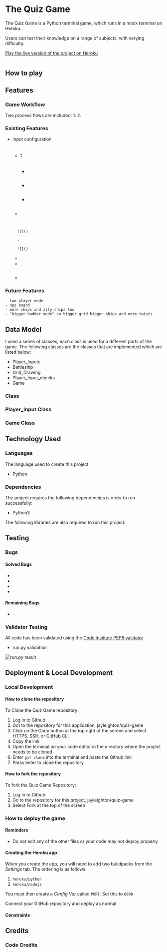 # The Quiz Game

The Quiz Game is a Python terminal game, which runs in a mock terminal on Heroku.

Users can test their knowledge on a range of subjects, with varying difficulty.

[Play the live version of the project on Heroku](https://battle-ships-single-e8c9730c38b1.herokuapp.com/)

![]()

## How to play

## Features

### Game Workflow

Two process flows are included:
1. 
2. 

[]()

### Existing Features

- input configuration
    - :
        - 

        ![]()

        -

        ![]()

        - 

        ![]()

        - 

        ![]()
        
    - 
        
        -  
        
        ![]()
        
        - 
        
        ![]()
    
    - 
    
    - 
    
    ![]()
    
    - 
    
### Future Features
    - two player mode
    - npc board 
    - more ships and ally ships too
    - "bigger badder mode" so bigger grid bigger ships and more twists

## Data Model

I used a series of classes, each class is used for a different parts of the game.
The following classes are the classes that are implemented which are listed below:
- Player_Inpute
- Battleship
- Grid_Drawing
- Player_Input_checks
- Game

### Class


### Player_Input Class


### Game Class
     

## Technology Used

### Languages
The language used to create this project:
- Python

### Dependencies
The project requires the following dependencies is order to run successfully:
- Python3

The following libraries are also required to run this project:



## Testing

### Bugs

#### Solved Bugs
-
-
-
-

#### Remaining Bugs
- 

### Validator Testing

All code has been validated using the [Code Institute PEP8 validator](https://pep8ci.herokuapp.com/)

- run.py validation

![run.py result](documentation/testing/run-file-validation.png)




## Deployment & Local Development

### Local Development
#### How to clone the repository
To Clone the Quiz Game repository:

1. Log in to Github
2. Got to the repository for this application, jayleighton/quiz-game
3. Click on the Code button at the top right of the screen and select HTTPS, SSH, or GitHub CLI
4. Copy the link
5. Open the terminal on your code editor in the directory where the project needs to be cloned
6. Enter `git clone` into the terminal and paste the Github link
7. Press enter to clone the repository

#### How to fork the repository
To fork the Quiz Game Repository:

1. Log in to Github
2. Go to the repository for this project, jayleighton/quiz-game
3. Select Fork at the top of the screen

### How to deploy the game

#### Reminders

- Do not edit any of the other files or your code may not deploy properly

#### Creating the Heroku app

When you create the app, you will need to add two buildpacks from the _Settings_ tab. The ordering is as follows:

1. `heroku/python`
2. `heroku/nodejs`

You must then create a _Config Var_ called `PORT`. Set this to `8000`

Connect your GitHub repository and deploy as normal.

#### Constraints



## Credits

### Code Credits

